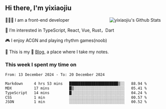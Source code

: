 ## Hi there, I'm yixiaojiu

<img align="right" src="https://bad-apple-github-readme.vercel.app/api?show_icons=true&hide_title=true&hide_rank=true&count_private=true&show_bg=1&username=yixiaojiu" alt="yixiaojiu's Github Stats"/>

🧑🏻‍💻 I am a front-end developer

👀 I’m interested in TypeScript, React, Vue, Rust，Dart

🎮 I enjoy ACGN and playing rhythm games(noob)

🌱 This is my 📝 [Blog](https://note.yixiaojiu.top), a place where I take my notes.

### This week I spent my time on

<!--START_SECTION:waka-->

```txt
From: 13 December 2024 - To: 20 December 2024

Markdown     4 hrs 53 mins   ██████████████████████▒░░   88.94 %
MDX          17 mins         █▒░░░░░░░░░░░░░░░░░░░░░░░   05.41 %
TypeScript   14 mins         █░░░░░░░░░░░░░░░░░░░░░░░░   04.24 %
CSS          1 min           ░░░░░░░░░░░░░░░░░░░░░░░░░   00.57 %
JSON         1 min           ░░░░░░░░░░░░░░░░░░░░░░░░░   00.52 %
```

<!--END_SECTION:waka-->
